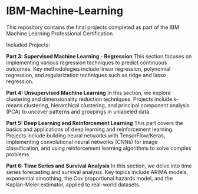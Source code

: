 # IBM-Machine-Learning
This repository contains the final projects completed as part of the IBM Machine Learning Professional Certification.

Included Projects:

**Part 3: Supervised Machine Learning - Regression**
This section focuses on implementing various regression techniques to predict continuous outcomes. Key methodologies include linear regression, polynomial regression, and regularization techniques such as ridge and lasso regression.

**Part 4: Unsupervised Machine Learning**
In this section, we explore clustering and dimensionality reduction techniques. Projects include k-means clustering, hierarchical clustering, and principal component analysis (PCA) to uncover patterns and groupings in unlabeled data.

**Part 5: Deep Learning and Reinforcement Learning**
This part covers the basics and applications of deep learning and reinforcement learning. Projects include building neural networks with TensorFlow/Keras, implementing convolutional neural networks (CNNs) for image classification, and using reinforcement learning algorithms to solve complex problems.

**Part 6: Time Series and Survival Analysis**
In this section, we delve into time series forecasting and survival analysis. Key topics include ARIMA models, exponential smoothing, the Cox proportional hazards model, and the Kaplan-Meier estimator, applied to real-world datasets.
